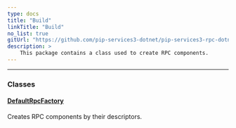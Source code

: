 ```yaml
---
type: docs
title: "Build"
linkTitle: "Build"
no_list: true
gitUrl: "https://github.com/pip-services3-dotnet/pip-services3-rpc-dotnet"
description: >
    This package contains a class used to create RPC components.
---
```

---

<div class="module-body"> 

### Classes

#### [DefaultRpcFactory](default_rpc_factory)
Creates RPC components by their descriptors.

</div>
